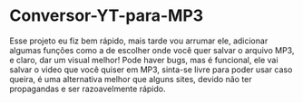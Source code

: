 # Conversor-YT-para-MP3
Esse projeto eu fiz bem rápido, mais tarde vou arrumar ele, adicionar algumas funções como a de escolher onde você quer salvar o arquivo MP3, e claro, dar um visual melhor!
Pode haver bugs, mas é funcional, ele vai salvar o video que você quiser em MP3, sinta-se livre para poder usar caso queira, é uma alternativa melhor que alguns sites, devido não ter propagandas e ser razoavelmente rápido.

